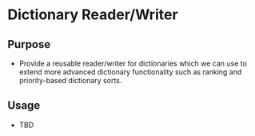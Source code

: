 Dictionary Reader/Writer
========================

## Purpose
* Provide a reusable reader/writer for dictionaries which we can use to extend more
  advanced dictionary functionality such as ranking and priority-based dictionary 
  sorts.
  
## Usage
* TBD
